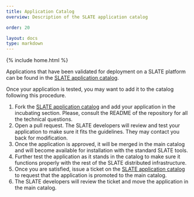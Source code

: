 ```yaml
---
title: Application Catalog
overview: Description of the SLATE application catalog

order: 20

layout: docs
type: markdown
---
```

{% include home.html %}

Applications that have been validated for deployment on a SLATE platform can be found in the
[SLATE application catalog](https://github.com/slateci/slate-catalog).

Once your application is tested, you may want to add it to the catalog following this procedure.

1. Fork the [SLATE application catalog](https://github.com/slateci/slate-catalog) and add your application in the
incubating section. Please, consult the README of the repository for all the technical questions.
1. Open a pull request. The SLATE developers will review and test your application to make sure it fits the guidelines.
They may contact you back for modification.
1. Once the application is approved, it will be merged in the main catalog and will become available for installation
with the standard SLATE tools.
1. Further test the application as it stands in the catalog to make sure it functions properly with the rest of
the SLATE distributed infrastructure.
1. Once you are satisfied, issue a ticket on the [SLATE application catalog](https://github.com/slateci/slate-catalog) to
request that the application is promoted to the main catalog.
1. The SLATE developers will review the ticket and move the application in the main catalog.
